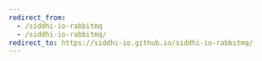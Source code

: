 ```yaml
---
redirect_from:
  - /siddhi-io-rabbitmq
  - /siddhi-io-rabbitmq/
redirect_to: https://siddhi-io.github.io/siddhi-io-rabbitmq/
---
```

